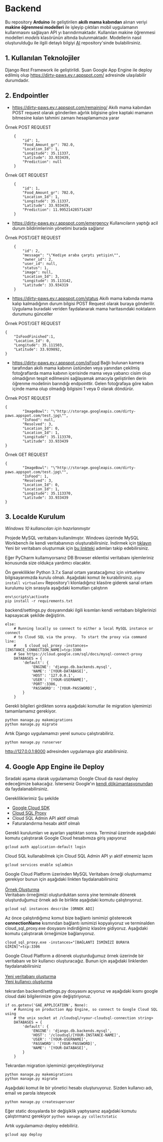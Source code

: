 # Backend

Bu repository **Arduino** ile geliştirilen **akıllı mama kabından** alınan veriyi **makine öğrenmesi modelleri** ile işleyip çıktıları mobil uygulamanın kullanmasını sağlayan API yı barındırmaktadır. Kullanılan makine öğrenmesi modelleri *models* klasörünün altında bulunmaktadır. Modellerin nasıl oluşturulduğu ile ilgili detaylı bilgiyi [AI](https://github.com/Dirty-Paws/AI) repository'sinde bulabilirsiniz.

## 1. Kullanılan Teknolojiler

Django Rest Framework ile geliştirildi. Şuan Google App Engine ile deploy edilmiş olup https://dirty-paws.ey.r.appspot.com/ adresinde ulaşılabilir durumdadır.

## 2. Endpointler

- https://dirty-paws.ey.r.appspot.com/remaining/ 
Akıllı mama kabından POST request olarak gönderilen ağırlık bilgisine göre kaptaki mamanın bitmesine kalan tahmini zamanı hesaplamamıza yarar

Örnek POST REQUEST
```
    {
        "id": 1,
        "Food_Amount_gr": 702.0,
        "Location_Id": 1,
        "Longitude": 35.11337,
        "Latitude": 33.933439,
        "Prediction": null
    }
```

Örnek GET REQUEST
```
    {
        "id": 1,
        "Food_Amount_gr": 702.0,
        "Location_Id": 1,
        "Longitude": 35.11337,
        "Latitude": 33.933439,
        "Prediction": 11.995214285714287
    }
```


- https://dirty-paws.ey.r.appspot.com/emergency Kullanıcıların yaptığı acil durum bildirimlerinin yönetimi burada sağlanır

Örnek POST/GET REQUEST
```
    {
        "id": 2,
        "message": "\"Kediye araba çarptı yetişin\"",
        "owner_id": 2,
        "user_id": null,
        "status": 1,
        "image": null,
        "Location_Id": 3,
        "Longitude": 35.113142,
        "Latitude": 33.934319
    }
```


- https://dirty-paws.ey.r.appspot.com/status Akıllı mama kabında mama kalıp kalmadığının durum bilgisi POST Request olarak buraya gönderilir. Uygulama buradaki veriden faydalanarak mama haritasındaki noktaların durumunu günceller

Örnek POST/GET REQUEST
```
{
	"IsFoodFinished":1,
	"Location_Id": 0,
	"Longitude": 35.111503,
	"Latitude": 33.939892,
}
```

- https://dirty-paws.ey.r.appspot.com/isFood Bağlı bulunan kamera tarafından akıllı mama kabının üstünden veya yanından çekilmiş fotoğraflarda mama kabının içerisinde mama veya yabancı cisim olup olmadığının tespit edilmesini sağlayamak amacıyla geliştirilen derin öğrenme modelinin barındığı endpointtir. Gelen fotoğrafaya göre kabın içinde mama olup olmadığı bilgisini 1 veya 0 olarak döndürür.

Örnek POST REQUEST
```
{
        "ImageBowl": "\"http://storage.googleapis.com/dirty-paws.appspot.com/test.jpg\"",
        "IsFood": null,
        "Resolved": 3,
        "Location_Id": 0,
        "Location_Id": 1,
        "Longitude": 35.113370,
        "Latitude": 33.933439
}
```

Örnek GET REQUEST
```
{
        "ImageBowl": "\"http://storage.googleapis.com/dirty-paws.appspot.com/test.jpg\"",
        "IsFood": 1,
        "Resolved": 3,
        "Location_Id": 0,
        "Location_Id": 1,
        "Longitude": 35.113370,
        "Latitude": 33.933439
}
```

## 3. Localde Kurulum

*Windows 10 kullanıcıları için hazırlanmıştır*

Projede MySQL veritabanı kullanılmıştır. Windows üzerinde MySQL Workbench ile kendi veritabanınızı oluşturabilirsiniz. İndirmek için [tıklayın](https://dev.mysql.com/downloads/workbench/) Yeni bir veritabanı oluşturmak için [bu linkteki](https://www.quackit.com/mysql/workbench/create_a_database.cfm) adımları takip edebilirsiniz. 

Eğer PyCharm kullamıyorsanız DB Browser eklentisi veritabanı işlemleriniz konusunda size oldukça yardımcı olacaktır.

Ön gereklilikler Python 3.7.x
Sanal ortam yaratacağımız için virtuelenv bilgisayarımızda kurulu olmalı. Aşağıdaki komut ile kurabilirsiniz.
```pip install virtualenv```
Repository'i klonladığınız klasöre giderek sanal ortam kurulumu için sırasıyla aşağıdaki komutları çalıştırın
```virtualenv env
env\scripts\activate
pip install -r requirements.txt
```
backend/settings.py dosyanındaki ilgili kısımları kendi veritabanı bilgilerinizi kapsayacak şekilde değiştirin.
```
else:
    # Running locally so connect to either a local MySQL instance or connect
    # to Cloud SQL via the proxy.  To start the proxy via command line:
    #    $ cloud_sql_proxy -instances=[INSTANCE_CONNECTION_NAME]=tcp:3306
    # See https://cloud.google.com/sql/docs/mysql-connect-proxy
    DATABASES = {
        'default': {
            'ENGINE': 'django.db.backends.mysql',
            'NAME': '[YOUR-DATABASE]',
            'HOST': '127.0.0.1',
            'USER': '[YOUR-USERNAME]',
            'PORT':3306,
            'PASSWORD': '[YOUR-PASSWORD]',
        }
    }
```

Gerekli bilgileri girdikten sonra aşağıdaki komutlar ile migration işlemimizi tamamlamamız gerekiyor.
```
python manage.py makemigrations
python manage.py migrate
```

Artık Django uygulamamızı yerel sunucu çalıştırabiliriz.
```
python manage.py runserver
```

http://127.0.0.1:8000 adresinden uygulamaya göz atabilirsiniz.

## 4. Google App Engine ile Deploy

Sıradaki aşama olarak uygulamamızı Google Cloud da nasıl deploy edeceğimize bakacağız. İsterseniz Google'ın [kendi dökümantasyonundan](https://cloud.google.com/python/django/appengine) da faydalanabilirsiniz.

Gerekliliklerimiz Şu şekilde
- [Google Cloud SDK](https://cloud.google.com/sdk/docs/install)
- [Cloud SQL Proxy](https://dl.google.com/cloudsql/cloud_sql_proxy_x64.exe)
- Cloud SQL Admin API aktif olmalı
- Faturalandırma hesabı aktif olmalı


Gerekli kurulumları ve ayarları yaptıktan sonra. Terminal üzerinde aşağıdaki komutu çalıştırarak Google Cloud hesabımıza giriş yapıyoruz
```
gcloud auth application-default login
```
Cloud SQL kullanabilmek için Cloud SQL Admin API yı aktif etmemiz lazım
```
gcloud services enable sqladmin
```
Google Cloud Platform üzerinden MySQL Veritabanı örneği oluşturmamız gerekiyor bunun için aşağıdaki linkten faydalanabilirsiniz<br><br>
[Örnek Oluşturma](https://cloud.google.com/sql/docs/mysql/create-instance)<br>
Veritabanı örneğimizi oluşturduktan sonra yine terminale dönerek oluşturduğumuz örnek adı ile birlikte aşağıdaki komutu çalıştırıyoruz.<br>
```
gcloud sql instances describe [ÖRNEK ADI]
```
Az önce çalıştırdığımız komut bize bağlantı ismimizi gösterecek **connectionName** kısmından bağlantı ismimizi kopyalıyoruz ve terminalden cloud_sql_proxy.exe dosyasını indirdiğimiz klasöre gidiyoruz. Aşağıdaki komutu çalıştırarak örneğimize bağlanıyoruz.
```
cloud_sql_proxy.exe -instances="[BAĞLANTI İSMİNİZİ BURAYA GİRİN]"=tcp:3306
```
Google Cloud Platform a dönerek oluşturduğumuz örnek üzerinde bir veritabanı ve bir kullanıcı oluşturacağız. Bunun için aşağıdaki linklerden faydalanabilirsiniz<br><br>
[Yeni veritabanı oluşturma](https://cloud.google.com/sql/docs/mysql/create-manage-databases#create)<br>
[Yeni kullanıcı oluşturma](https://cloud.google.com/sql/docs/mysql/create-manage-users#creating)<br>

tekrardan backend/settings.py dosyasını açıyoruz ve aşağıdaki kısmı google cloud daki bilgilerimize göre değiştiriyoruz.
```
if os.getenv('GAE_APPLICATION', None):
    # Running on production App Engine, so connect to Google Cloud SQL using
    # the unix socket at /cloudsql/<your-cloudsql-connection string>
    DATABASES = {
        'default': {
            'ENGINE': 'django.db.backends.mysql',
            'HOST': '/cloudsql/[YOUR-INSTANCE-NAME]',
            'USER': '[YOUR-USERNAME]',
            'PASSWORD': '[YOUR-PASSWORD]',
            'NAME': '[YOUR-DATABASE]',
        }
    }
```
Tekrardan migration işlemimizi gerçekleştiriyoruz
```
python manage.py makemigrations
python manage.py migrate
```
Aşağıdaki komut ile bir yönetici hesabı oluşturuyoruz. Sizden kullanıcı adı, email ve parola isteyecek
```
python manage.py createsuperuser
```

Eğer static dosyalarda bir değişiklik yaptıysanız aşağıdaki komutu çalıştırmanız gerekiyor
```python manage.py collectstatic```

Artık uygulamamızı deploy edebiliriz.

```gcloud app deploy```
